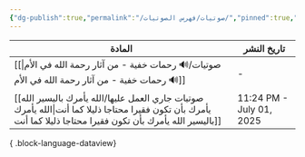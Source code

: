 ```yaml
---
{"dg-publish":true,"permalink":"/صوتيات/فهرس الصوتيات/","pinned":true,"noteIcon":"📑","created":"2025-07-08T00:07:09.424+03:00","updated":"2025-07-14T21:33:12.094+03:00"}
---
```


| المادة                                                                                                                                                              | تاريخ النشر              |
| ------------------------------------------------------------------------------------------------------------------------------------------------------------------- | ------------------------ |
| [[صوتيات/🔊 رحمات خفية - من آثار رحمة الله في الأم\|🔊 رحمات خفية - من آثار رحمة الله في الأم]]                                                                  | \-                       |
| [[صوتيات جاري العمل عليها/الله يأمرك باليسير الله يأمرك بأن تكون فقيرا محتاجا ذليلا كما أنت\|الله يأمرك باليسير الله يأمرك بأن تكون فقيرا محتاجا ذليلا كما أنت]] | 11:24 PM - July 01, 2025 |

{ .block-language-dataview}

   

   
   
    
    
   
